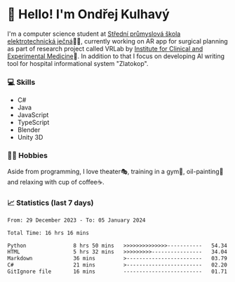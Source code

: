 # 👋 Hello! I'm Ondřej Kulhavý

I'm a computer science student at [Střední průmyslová škola elektrotechnická ječná](https://www.spsejecna.cz/)👨‍🎓, currently working on AR app for surgical planning as part of research project called VRLab by [Institute for Clinical and Experimental Medicine](https://www.ikem.cz/en/)🏥.
In addition to that I focus on developing AI writing tool for hospital informational system "Zlatokop".

### 💻 Skills
- C#
- Java
- JavaScript
- TypeScript
- Blender
- Unity 3D

### 🏋️‍♂️ Hobbies

Aside from programming, I love theater🎭, training in a gym💪, oil-painting🎨 and relaxing with cup of coffee☕.
### 📈 Statistics (last 7 days)
<!--START_SECTION:waka-->

```txt
From: 29 December 2023 - To: 05 January 2024

Total Time: 16 hrs 16 mins

Python               8 hrs 50 mins   >>>>>>>>>>>>>>-----------   54.34 %
HTML                 5 hrs 32 mins   >>>>>>>>>----------------   34.04 %
Markdown             36 mins         >------------------------   03.79 %
C#                   21 mins         >------------------------   02.20 %
GitIgnore file       16 mins         -------------------------   01.71 %
```

<!--END_SECTION:waka-->



